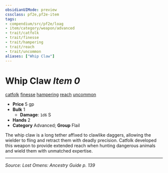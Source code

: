 ```yaml
---
obsidianUIMode: preview
cssclass: pf2e,pf2e-item
tags:
- compendium/src/pf2e/loag
- item/category/weapon/advanced
- trait/catfolk
- trait/finesse
- trait/hampering
- trait/reach
- trait/uncommon
aliases: ["Whip Claw"]
---
```

# Whip Claw *Item 0*  
[catfolk](catfolk-b1.md "Catfolk Ancestry & Heritage Trait")  [finesse](finesse.md "Finesse Weapon Trait")  [hampering](hampering-loag.md "Hampering Weapon Trait")  [reach](reach.md "Reach Weapon Trait")  [uncommon](uncommon.md "Uncommon Rarity Trait")  

- **Price** 5 gp
- **Bulk** 1
  - **Damage**: `1d6` S
- **Hands** 2
- **Category** Advanced; **Group** Flail 

The whip claw is a long tether affixed to clawlike daggers, allowing the wielder to fling and retract them with deadly precision. Catfolk developed this weapon to provide extended reach when hunting dangerous animals and wield them with unmatched expertise.


---
*Source: Lost Omens: Ancestry Guide p. 139*